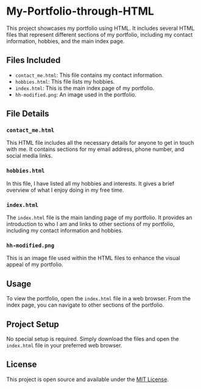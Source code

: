 # My-Portfolio-through-HTML

This project showcases my portfolio using HTML. It includes several HTML files that represent different sections of my portfolio, including my contact information, hobbies, and the main index page.

## Files Included

- `contact_me.html`: This file contains my contact information.
- `hobbies.html`: This file lists my hobbies.
- `index.html`: This is the main index page of my portfolio.
- `hh-modified.png`: An image used in the portfolio.

## File Details

### `contact_me.html`
This HTML file includes all the necessary details for anyone to get in touch with me. It contains sections for my email address, phone number, and social media links.

### `hobbies.html`
In this file, I have listed all my hobbies and interests. It gives a brief overview of what I enjoy doing in my free time.

### `index.html`
The `index.html` file is the main landing page of my portfolio. It provides an introduction to who I am and links to other sections of my portfolio, including my contact information and hobbies.

### `hh-modified.png`
This is an image file used within the HTML files to enhance the visual appeal of my portfolio.

## Usage

To view the portfolio, open the `index.html` file in a web browser. From the index page, you can navigate to other sections of the portfolio.

## Project Setup

No special setup is required. Simply download the files and open the `index.html` file in your preferred web browser.

## License

This project is open source and available under the [MIT License](LICENSE).
